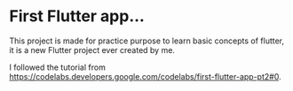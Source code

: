 # First Flutter app...

This project is made for practice purpose to learn basic concepts of flutter, it is a new Flutter project ever created by me.

I followed the tutorial from https://codelabs.developers.google.com/codelabs/first-flutter-app-pt2#0.


